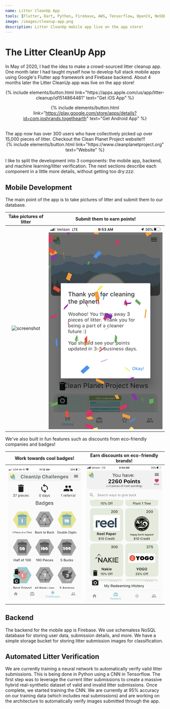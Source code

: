 ```yaml
---
name: Litter CleanUp App
tools: [Flutter, Dart, Python, Firebase, AWS, Tensorflow, OpenCV, NoSQL, REST API]
image: /images/cleanup-app.png
description: Litter CleanUp mobile app live on the app store! 
---
```


# The Litter CleanUp App

In May of 2020, I had the idea to make a crowd-sourced litter cleanup app. One month later I had taught myself how to develop full stack mobile apps using Google's Flutter app framework and Firebase backend. About 4 months later the Litter CleanUp app was live on the app store! 

<center>
{% include elements/button.html link="https://apps.apple.com/us/app/litter-cleanup/id1514864481" text="Get iOS App" %}

{% include elements/button.html link="https://play.google.com/store/apps/details?id=com.joshrands.togethearth" text="Get Android App" %}
</center>
<br>
The app now has over 300 users who have collectively picked up over 15,000 pieces of litter. Checkout the Clean Planet Project website!!!

<center>
{% include elements/button.html link="https://www.cleanplanetproject.org" text="Website" %}
</center>
<br>
I like to split the development into 3 components: the mobile app, backend, and machine learning/litter verification. The next sections describe each component in a little more details, without getting too dry:zzz:

## Mobile Development

The main point of the app is to take pictures of litter and submit them to our database. 

Take pictures of litter   |  Submit them to earn points!
:-------------------------:|:-------------------------:
![screenshot](/images/cleanup-litter.PNG)  |  ![screenshot](/images/cleanup-confetti.PNG)

We've also built in fun features such as discounts from eco-friendly companies and badges!

Work towards cool badges!   |  Earn discounts on eco-friendly brands!
:-------------------------:|:-------------------------:
![screenshot](/images/cleanup-badges.PNG)  |  ![screenshot](/images/cleanup-rewards.PNG)


## Backend

The backend for the mobile app is Firebase. We use schemaless NoSQL database for storing user data, submission details, and more. We have a simple storage bucket for storing litter submission images for classification.  

## Automated Litter Verification

We are currently training a neural network to automatically verify valid litter submissions. This is being done in Python using a CNN in Tensorflow. The first step was to leverage the current litter submissions to create a massive hybrid real-synthetic dataset of valid and invalid litter submissions. Once complete, we started training the CNN. We are currently at 95% accuracy on our training data (which includes real submissions) and are working on the architecture to automatically verify images submitted through the app.